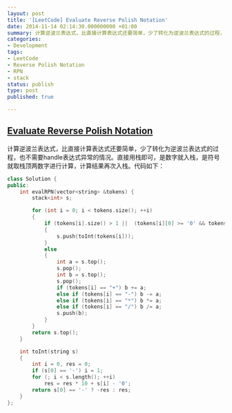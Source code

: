 ```yaml
---
layout: post
title: '[LeetCode] Evaluate Reverse Polish Notation'
date: 2014-11-14 02:14:30.000000000 +01:00
summary: 计算逆波兰表达式，比直接计算表达式还要简单，少了转化为逆波兰表达式的过程，也不需要handle表达式异常的情况。
categories:
- Development
tags:
- LeetCode
- Reverse Polish Notation
- RPN
- stack
status: publish
type: post
published: true

---
```


## [Evaluate Reverse Polish Notation](https://oj.leetcode.com/problems/evaluate-reverse-polish-notation/)

计算逆波兰表达式，比直接计算表达式还要简单，少了转化为逆波兰表达式的过程，也不需要handle表达式异常的情况。直接用栈即可，是数字就入栈，是符号就取栈顶两数字进行计算，计算结果再次入栈。代码如下：

```c++
class Solution {
public:
    int evalRPN(vector<string> &tokens) {
        stack<int> s;

        for (int i = 0; i < tokens.size(); ++i)
        {
            if (tokens[i].size() > 1 ||  (tokens[i][0] >= '0' && tokens[i][0] <= '9'))
            {
                s.push(toInt(tokens[i]));
            }
            else
            {
                int a = s.top();
                s.pop();
                int b = s.top();
                s.pop();
                if (tokens[i] == "+") b += a;
                else if (tokens[i] == "-") b -= a;
                else if (tokens[i] == "*") b *= a;
                else if (tokens[i] == "/") b /= a;
                s.push(b);
            }
        }
        return s.top();
    }

    int toInt(string s)
    {
        int i = 0, res = 0;
        if (s[0] == '-') i = 1;
        for (; i < s.length(); ++i)
            res = res * 10 + s[i] - '0';
        return s[0] == '-' ? -res : res;
    }
};
```